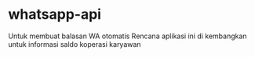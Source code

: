 # whatsapp-api

Untuk membuat balasan WA otomatis
Rencana aplikasi ini di kembangkan untuk informasi saldo koperasi karyawan
